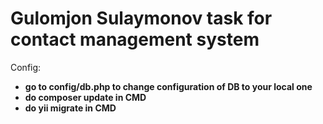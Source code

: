 # Gulomjon Sulaymonov task for contact management system

Config:
- **go to config/db.php to change configuration of DB to your local one**
- **do composer update in CMD**
- **do yii migrate in CMD**
 
